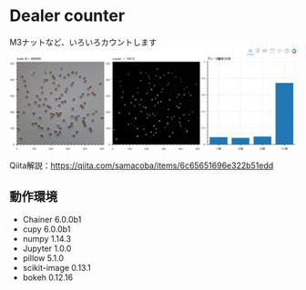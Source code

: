 # Dealer counter
M3ナットなど、いろいろカウントします
<img src="sample.png">

Qiita解説：https://qiita.com/samacoba/items/6c65651696e322b51edd

## 動作環境

- Chainer 6.0.0b1
- cupy 6.0.0b1
- numpy 1.14.3
- Jupyter 1.0.0
- pillow 5.1.0
- scikit-image 0.13.1
- bokeh 0.12.16



